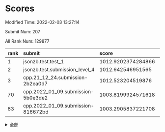# Scores

Modified Time: 2022-02-03 13:27:14

Submit Num: 207

All Rank Num: 129877

| rank |               submit               |       score        |       sigma        | pk_num |
| :--- | :--------------------------------- | :----------------- | :----------------- | :----- |
| 1    | jsonzb.test.test_1                 | 1012.9202374284866 | 0.8212413844390762 | 2508   |
| 2    | jsonzb.test.submission_level_4     | 1012.642546951565  | 0.8225030237190702 | 2504   |
| 3    | cpp.21_12_24.submission-2b2ea0d7   | 1012.523204519876  | 0.7956834374470718 | 2512   |
| 70   | cpp.2022_01_09.submission-5b0e3de2 | 1003.8199924571618 | 0.7204273630659754 | 2506   |
| 83   | cpp.2022_01_09.submission-816672bd | 1003.2905837221708 | 0.7133065464794195 | 2514   |


<details>
<summary>全部</summary>

| rank |                 submit                 |       score        |       sigma        | pk_num |
| :--- | :------------------------------------- | :----------------- | :----------------- | :----- |
| 1    | jsonzb.test.test_1                     | 1012.9202374284866 | 0.8212413844390762 | 2508   |
| 2    | jsonzb.test.submission_level_4         | 1012.642546951565  | 0.8225030237190702 | 2504   |
| 3    | cpp.21_12_24.submission-2b2ea0d7       | 1012.523204519876  | 0.7956834374470718 | 2512   |
| 4    | gobigger.level_3.submission_level_3_13 | 1011.9638626706959 | 0.7740348492000807 | 2511   |
| 5    | gobigger.level_3.submission_level_3_9  | 1011.3696639156832 | 0.7654606785185379 | 2511   |
| 6    | gobigger.level_3.submission_level_3_30 | 1011.3087647890825 | 0.7756756810106294 | 2511   |
| 7    | gobigger.level_3.submission_level_3_33 | 1011.3031167810333 | 0.8019998238813024 | 2512   |
| 8    | gobigger.level_3.submission_level_3_19 | 1011.0133005472875 | 0.7666210436032569 | 2508   |
| 9    | gobigger.level_3.submission_level_3_18 | 1010.9456762193511 | 0.7489454517368918 | 2511   |
| 10   | gobigger.level_3.submission_level_3_16 | 1010.9003919050549 | 0.7601500425463382 | 2503   |
| 11   | gobigger.level_3.submission_level_3_1  | 1010.7461474576495 | 0.7698706695262321 | 2504   |
| 12   | gobigger.level_3.submission_level_3_35 | 1010.7292057549871 | 0.7711061189459916 | 2513   |
| 13   | gobigger.level_3.submission_level_3_3  | 1010.728154562321  | 0.7692019669839152 | 2509   |
| 14   | gobigger.level_3.submission_level_3_25 | 1010.6664907242429 | 0.7601078582736716 | 2509   |
| 15   | gobigger.level_3.submission_level_3_21 | 1010.643483306348  | 0.773342261740551  | 2511   |
| 16   | gobigger.level_3.submission_level_3_34 | 1010.6020451137326 | 0.7743828621162686 | 2513   |
| 17   | gobigger.level_3.submission_level_3_32 | 1010.5387892567284 | 0.7638426990395937 | 2511   |
| 18   | gobigger.level_3.submission_level_3_14 | 1010.5182626929302 | 0.7570699872079386 | 2515   |
| 19   | gobigger.level_3.submission_level_3_17 | 1010.4622232804568 | 0.7786860223551049 | 2507   |
| 20   | gobigger.level_3.submission_level_3_36 | 1010.4190121739897 | 0.7614615961473344 | 2509   |
| 21   | gobigger.level_3.submission_level_3_37 | 1010.363120909217  | 0.7584347844304951 | 2507   |
| 22   | gobigger.level_3.submission_level_3_11 | 1010.3093199695239 | 0.7681549605787141 | 2512   |
| 23   | gobigger.level_3.submission_level_3_31 | 1010.3060077175836 | 0.7765595716416939 | 2513   |
| 24   | gobigger.level_3.submission_level_3_20 | 1010.3007514627878 | 0.765055919654746  | 2516   |
| 25   | gobigger.level_3.submission_level_3_38 | 1010.1533001262851 | 0.7648994111565469 | 2505   |
| 26   | gobigger.level_3.submission_level_3_29 | 1010.1352100655392 | 0.7624782302116878 | 2504   |
| 27   | gobigger.level_3.submission_level_3_26 | 1009.9838313101459 | 0.7565194353304411 | 2507   |
| 28   | gobigger.level_3.submission_level_3_41 | 1009.9471151700051 | 0.7602261557072078 | 2507   |
| 29   | gobigger.level_3.submission_level_3_6  | 1009.896997484961  | 0.761640690748111  | 2510   |
| 30   | gobigger.level_3.submission_level_3_44 | 1009.8884823321189 | 0.7609261657959135 | 2510   |
| 31   | gobigger.level_3.submission_level_3_47 | 1009.7854202808106 | 0.7553282661138181 | 2511   |
| 32   | gobigger.level_3.submission_level_3_10 | 1009.6855285284121 | 0.7802957199241136 | 2513   |
| 33   | gobigger.level_3.submission_level_3_0  | 1009.6787173350278 | 0.7633429957511975 | 2508   |
| 34   | gobigger.level_3.submission_level_3_49 | 1009.6753212392446 | 0.7542607347668127 | 2508   |
| 35   | gobigger.level_3.submission_level_3_28 | 1009.6369945961326 | 0.7837899809749544 | 2510   |
| 36   | gobigger.level_3.submission_level_3_12 | 1009.6210917583933 | 0.765550060001651  | 2511   |
| 37   | gobigger.level_3.submission_level_3_40 | 1009.5877021094029 | 0.7533085814417014 | 2509   |
| 38   | gobigger.level_3.submission_level_3_7  | 1009.5601263441471 | 0.7727126392089201 | 2512   |
| 39   | gobigger.level_3.submission_level_3_46 | 1009.5369278644692 | 0.7547470636933328 | 2511   |
| 40   | gobigger.level_3.submission_level_3_22 | 1009.478671898512  | 0.7603594455226239 | 2508   |
| 41   | gobigger.level_3.submission_level_3_23 | 1009.4194127078921 | 0.7464004689062895 | 2509   |
| 42   | gobigger.level_3.submission_level_3_4  | 1009.3298324701084 | 0.7489718322936351 | 2512   |
| 43   | gobigger.level_3.submission_level_3_27 | 1009.2818785680557 | 0.7564476743818949 | 2512   |
| 44   | gobigger.level_3.submission_level_3_24 | 1009.201920918488  | 0.7745414436800451 | 2503   |
| 45   | gobigger.level_3.submission_level_3_39 | 1009.178344375527  | 0.7561233802882793 | 2508   |
| 46   | gobigger.level_3.submission_level_3_48 | 1009.1724132741201 | 0.7367280882001077 | 2505   |
| 47   | gobigger.level_3.submission_level_3_5  | 1009.1295563093972 | 0.7791750567204293 | 2511   |
| 48   | gobigger.level_3.submission_level_3_45 | 1008.8996260825115 | 0.7349455834299294 | 2510   |
| 49   | gobigger.level_3.submission_level_3_2  | 1008.8994819274394 | 0.7418516521523779 | 2511   |
| 50   | gobigger.level_3.submission_level_3_8  | 1008.8661983565773 | 0.735571350143769  | 2511   |
| 51   | gobigger.level_3.submission_level_3_43 | 1008.7424212386964 | 0.7427114087142112 | 2513   |
| 52   | gobigger.level_3.submission_level_3_42 | 1008.3973283971457 | 0.7397343479293021 | 2513   |
| 53   | gobigger.level_3.submission_level_3_15 | 1008.1603558970183 | 0.7281719001469403 | 2507   |
| 54   | gobigger.level_1.submission_level_1_5  | 1004.9591125235632 | 0.7349991857809344 | 2513   |
| 55   | gobigger.level_1.submission_level_1_7  | 1004.9089467863851 | 0.7256646236346844 | 2507   |
| 56   | gobigger.level_1.submission_level_1_21 | 1004.7126407483651 | 0.7082241535309131 | 2509   |
| 57   | gobigger.level_1.submission_level_1_32 | 1004.492683405106  | 0.7210534175927378 | 2510   |
| 58   | gobigger.level_1.submission_level_1_31 | 1004.3334713839733 | 0.7138635097390951 | 2510   |
| 59   | gobigger.level_1.submission_level_1_49 | 1004.3040427729374 | 0.7202281143150687 | 2510   |
| 60   | gobigger.level_1.submission_level_1_15 | 1004.2441849730932 | 0.7126499933301734 | 2511   |
| 61   | gobigger.level_1.submission_level_1_48 | 1004.1803271403705 | 0.7277750275300494 | 2509   |
| 62   | gobigger.level_1.submission_level_1_9  | 1004.0610188149722 | 0.7270822080871637 | 2509   |
| 63   | gobigger.level_1.submission_level_1_18 | 1004.0254782588639 | 0.7253729850929423 | 2512   |
| 64   | gobigger.level_1.submission_level_1_37 | 1003.9974780950532 | 0.7152121615063826 | 2508   |
| 65   | gobigger.level_1.submission_level_1_24 | 1003.9556951598004 | 0.7148251629685477 | 2513   |
| 66   | gobigger.level_1.submission_level_1_39 | 1003.936789331773  | 0.7232956649315183 | 2509   |
| 67   | gobigger.level_1.submission_level_1_42 | 1003.8665193507098 | 0.7218927967255175 | 2506   |
| 68   | gobigger.level_1.submission_level_1_1  | 1003.8362981789664 | 0.7252377673650261 | 2508   |
| 69   | gobigger.level_1.submission_level_1_45 | 1003.8254376658651 | 0.7251258625627448 | 2505   |
| 70   | cpp.2022_01_09.submission-5b0e3de2     | 1003.8199924571618 | 0.7204273630659754 | 2506   |
| 71   | gobigger.level_1.submission_level_1_26 | 1003.7659669991257 | 0.7093648482065167 | 2508   |
| 72   | gobigger.level_1.submission_level_1_16 | 1003.691526059183  | 0.7211153645549436 | 2509   |
| 73   | gobigger.level_1.submission_level_1_23 | 1003.6669900885504 | 0.7119280933356114 | 2505   |
| 74   | gobigger.level_1.submission_level_1_4  | 1003.6494406285913 | 0.727235144862038  | 2510   |
| 75   | gobigger.level_1.submission_level_1_43 | 1003.6152910137753 | 0.7204411573914883 | 2516   |
| 76   | gobigger.level_1.submission_level_1_13 | 1003.5982371957797 | 0.7215407340609055 | 2505   |
| 77   | gobigger.level_1.submission_level_1_47 | 1003.5201837942489 | 0.7113723606888399 | 2513   |
| 78   | gobigger.level_1.submission_level_1_10 | 1003.508749971357  | 0.7295903151589347 | 2511   |
| 79   | gobigger.level_1.submission_level_1_19 | 1003.4280417392225 | 0.7120490608963591 | 2514   |
| 80   | gobigger.level_1.submission_level_1_22 | 1003.3815078521746 | 0.7236097215491398 | 2512   |
| 81   | gobigger.level_1.submission_level_1_36 | 1003.3344730458291 | 0.711705438059672  | 2508   |
| 82   | gobigger.level_1.submission_level_1_0  | 1003.3034269447838 | 0.714229891944165  | 2508   |
| 83   | cpp.2022_01_09.submission-816672bd     | 1003.2905837221708 | 0.7133065464794195 | 2514   |
| 84   | gobigger.level_1.submission_level_1_40 | 1003.2652482963192 | 0.7146690385284962 | 2506   |
| 85   | gobigger.level_1.submission_level_1_41 | 1003.2611915200106 | 0.7141093953376964 | 2505   |
| 86   | gobigger.level_1.submission_level_1_29 | 1003.1849644453066 | 0.7170571196659103 | 2511   |
| 87   | gobigger.level_1.submission_level_1_6  | 1003.1496412050271 | 0.7206483580900562 | 2508   |
| 88   | gobigger.level_1.submission_level_1_3  | 1003.1288671890723 | 0.7123369767438281 | 2505   |
| 89   | gobigger.level_1.submission_level_1_34 | 1003.0948716090509 | 0.7180906988392789 | 2513   |
| 90   | gobigger.level_1.submission_level_1_8  | 1003.0598219384101 | 0.7110219274430184 | 2513   |
| 91   | gobigger.level_1.submission_level_1_28 | 1002.9426806719159 | 0.7087664088089289 | 2508   |
| 92   | gobigger.level_1.submission_level_1_20 | 1002.9263362462506 | 0.7303454563771051 | 2510   |
| 93   | gobigger.level_1.submission_level_1_35 | 1002.8885530696815 | 0.7233038586483952 | 2508   |
| 94   | gobigger.level_1.submission_level_1_38 | 1002.8156301440628 | 0.7138008986550552 | 2508   |
| 95   | gobigger.level_1.submission_level_1_17 | 1002.6928087692163 | 0.722018603568528  | 2511   |
| 96   | gobigger.level_1.submission_level_1_14 | 1002.6474675971733 | 0.7154420929819746 | 2507   |
| 97   | gobigger.level_1.submission_level_1_30 | 1002.647250802278  | 0.7244849797434526 | 2516   |
| 98   | gobigger.level_1.submission_level_1_44 | 1002.5033218012121 | 0.7124354902647111 | 2506   |
| 99   | gobigger.level_1.submission_level_1_11 | 1002.4660827682076 | 0.7020357510320399 | 2513   |
| 100  | gobigger.level_1.submission_level_1_33 | 1002.4420553022592 | 0.7167235344546249 | 2510   |
| 101  | gobigger.level_1.submission_level_1_46 | 1002.4113453824904 | 0.7132565507580643 | 2511   |
| 102  | gobigger.level_1.submission_level_1_2  | 1002.3616593074128 | 0.7225226609711107 | 2512   |
| 103  | gobigger.level_1.submission_level_1_12 | 1002.285583359893  | 0.7141799189884919 | 2503   |
| 104  | gobigger.level_1.submission_level_1_27 | 1002.2672491162924 | 0.710383200454796  | 2507   |
| 105  | gobigger.level_1.submission_level_1_25 | 1002.0068461432155 | 0.7042880074511114 | 2509   |
| 106  | gobigger.random.submission_random_5    | 997.1105754290757  | 0.7181886265931405 | 2515   |
| 107  | gobigger.random.submission_random_12   | 996.7749196536602  | 0.7046602032763016 | 2513   |
| 108  | gobigger.random.submission_random_18   | 996.7379175291859  | 0.7039694113927127 | 2506   |
| 109  | gobigger.random.submission_random_30   | 996.6727496242727  | 0.7054341875894534 | 2510   |
| 110  | gobigger.random.submission_random_25   | 996.5913433175848  | 0.7031914258167045 | 2513   |
| 111  | gobigger.random.submission_random_1    | 996.5575050128144  | 0.7138792180801437 | 2512   |
| 112  | gobigger.random.submission_random_35   | 996.5168420361573  | 0.7124438391671234 | 2506   |
| 113  | gobigger.random.submission_random_8    | 996.4856273323388  | 0.7053597783523357 | 2506   |
| 114  | gobigger.random.submission_random_14   | 996.4408093378586  | 0.7166452054988823 | 2508   |
| 115  | gobigger.random.submission_random_33   | 996.3318906218927  | 0.7087602342261977 | 2509   |
| 116  | gobigger.random.submission_random_38   | 996.3117168255454  | 0.7146334202569276 | 2504   |
| 117  | gobigger.random.submission_random_6    | 996.2818467150836  | 0.7149329054078611 | 2512   |
| 118  | gobigger.random.submission_random_17   | 996.236448671409   | 0.6893325048527783 | 2510   |
| 119  | gobigger.random.submission_random_37   | 996.2141623104501  | 0.7039633694103572 | 2510   |
| 120  | gobigger.random.submission_random_27   | 996.1619633989986  | 0.7105600901646636 | 2508   |
| 121  | gobigger.random.submission_random_41   | 996.1614055788855  | 0.7286223043855046 | 2510   |
| 122  | gobigger.random.submission_random_32   | 996.0361001111529  | 0.7188664708749253 | 2516   |
| 123  | gobigger.random.submission_random_7    | 995.9639713969767  | 0.7045064740978828 | 2507   |
| 124  | gobigger.random.submission_random_2    | 995.9565659137645  | 0.7240687994632276 | 2508   |
| 125  | gobigger.random.submission_random_13   | 995.9012841760565  | 0.7041590040768961 | 2510   |
| 126  | gobigger.random.submission_random_36   | 995.8183391046672  | 0.7125029166928253 | 2508   |
| 127  | gobigger.random.submission_random_10   | 995.7990288865582  | 0.711657037035376  | 2513   |
| 128  | gobigger.random.submission_random_28   | 995.781380062872   | 0.715940627895283  | 2512   |
| 129  | gobigger.random.submission_random_24   | 995.7664059624674  | 0.7088879648116871 | 2510   |
| 130  | gobigger.random.submission_random_29   | 995.738779490606   | 0.7091143249628465 | 2515   |
| 131  | gobigger.random.submission_random_48   | 995.7295151752851  | 0.7029605128809998 | 2510   |
| 132  | gobigger.random.submission_random_21   | 995.7264239791726  | 0.7112449624249956 | 2507   |
| 133  | gobigger.random.submission_random_9    | 995.6747365350172  | 0.7148247466857113 | 2501   |
| 134  | gobigger.random.submission_random_19   | 995.6746902476001  | 0.7016533336590756 | 2509   |
| 135  | gobigger.random.submission_random_31   | 995.6360601317799  | 0.7166516358983415 | 2511   |
| 136  | gobigger.random.submission_random_46   | 995.601651751956   | 0.7297063829916675 | 2506   |
| 137  | gobigger.random.submission_random_47   | 995.5836815376118  | 0.7179202831408293 | 2509   |
| 138  | gobigger.random.submission_random_4    | 995.5570555185421  | 0.7121378000785149 | 2512   |
| 139  | gobigger.random.submission_random_34   | 995.4900878664668  | 0.7226587770769978 | 2512   |
| 140  | gobigger.random.submission_random_49   | 995.360267350309   | 0.7131289460855952 | 2511   |
| 141  | gobigger.random.submission_random_45   | 995.3302860178865  | 0.7028062842596339 | 2512   |
| 142  | gobigger.random.submission_random_15   | 995.3084524191819  | 0.7146679569310864 | 2507   |
| 143  | gobigger.random.submission_random_3    | 995.1868961926335  | 0.7139050983777652 | 2509   |
| 144  | gobigger.random.submission_random_22   | 995.1072402895516  | 0.7162761089183486 | 2510   |
| 145  | gobigger.random.submission_random_44   | 995.0934686803452  | 0.7137533782767344 | 2511   |
| 146  | gobigger.random.submission_random_39   | 995.0907092973728  | 0.6991637688435401 | 2509   |
| 147  | gobigger.random.submission_random_20   | 994.9483370078636  | 0.703532901293479  | 2508   |
| 148  | gobigger.random.submission_random_23   | 994.9308100023301  | 0.7190193468849017 | 2508   |
| 149  | gobigger.random.submission_random_40   | 994.8903623791554  | 0.7124187629915947 | 2512   |
| 150  | gobigger.random.submission_random_26   | 994.8880598211654  | 0.7156979250595742 | 2510   |
| 151  | gobigger.random.submission_random_11   | 994.8585493864163  | 0.7269924057934974 | 2513   |
| 152  | gobigger.random.submission_random_0    | 994.8557231210821  | 0.7201267349939557 | 2508   |
| 153  | gobigger.random.submission_random_16   | 994.7430046948023  | 0.7244798183427679 | 2510   |
| 154  | gobigger.random.submission_random_43   | 994.7147377635748  | 0.7198986054594724 | 2514   |
| 155  | gobigger.random.submission_random_42   | 994.5434404740131  | 0.7128213316318341 | 2515   |
| 156  | gobigger.level_2.submission_level_2_2  | 994.3264033065417  | 0.7320238716293249 | 2508   |
| 157  | gobigger.level_2.submission_level_2_31 | 993.5306822410017  | 0.7176786348194977 | 2508   |
| 158  | gobigger.level_2.submission_level_2_1  | 993.5142835746141  | 0.713620278275461  | 2512   |
| 159  | gobigger.level_2.submission_level_2_25 | 993.2669991653477  | 0.7199716146418634 | 2514   |
| 160  | gobigger.level_2.submission_level_2_20 | 993.1932264225045  | 0.7222285648059956 | 2511   |
| 161  | gobigger.level_2.submission_level_2_36 | 993.1400339733523  | 0.7628301908163418 | 2508   |
| 162  | gobigger.level_2.submission_level_2_29 | 993.0383847738223  | 0.7339195920766381 | 2510   |
| 163  | gobigger.level_2.submission_level_2_18 | 992.9933113506411  | 0.722921794713914  | 2504   |
| 164  | gobigger.level_2.submission_level_2_0  | 992.9806165709193  | 0.7559248243790051 | 2507   |
| 165  | gobigger.level_2.submission_level_2_11 | 992.8534353843938  | 0.7440135134522651 | 2509   |
| 166  | gobigger.level_2.submission_level_2_30 | 992.8373484764646  | 0.7364645940513612 | 2513   |
| 167  | gobigger.level_2.submission_level_2_34 | 992.8197008232139  | 0.7278867594645556 | 2507   |
| 168  | gobigger.level_2.submission_level_2_9  | 992.8161973656108  | 0.7404978312169347 | 2510   |
| 169  | gobigger.level_2.submission_level_2_37 | 992.7839432388387  | 0.7467446999041799 | 2507   |
| 170  | gobigger.level_2.submission_level_2_17 | 992.6588271121419  | 0.7342714393722997 | 2507   |
| 171  | gobigger.level_2.submission_level_2_8  | 992.6371308687912  | 0.7236064003496191 | 2512   |
| 172  | gobigger.level_2.submission_level_2_5  | 992.5495959196139  | 0.7299320881407051 | 2507   |
| 173  | gobigger.level_2.submission_level_2_48 | 992.4048551344304  | 0.7552259705550983 | 2512   |
| 174  | gobigger.level_2.submission_level_2_22 | 992.2884499917093  | 0.7615794293498047 | 2511   |
| 175  | gobigger.level_2.submission_level_2_3  | 992.2727933501478  | 0.7468088535449452 | 2510   |
| 176  | gobigger.level_2.submission_level_2_24 | 992.264176647103   | 0.7508129922897229 | 2511   |
| 177  | gobigger.level_2.submission_level_2_41 | 992.2230187072505  | 0.7407967097364366 | 2509   |
| 178  | gobigger.level_2.submission_level_2_46 | 992.0918025936378  | 0.7484949961925801 | 2517   |
| 179  | gobigger.level_2.submission_level_2_35 | 992.0124930695822  | 0.7546938987294948 | 2509   |
| 180  | gobigger.level_2.submission_level_2_40 | 991.9892852568333  | 0.7371909344874482 | 2511   |
| 181  | gobigger.level_2.submission_level_2_27 | 991.9302344516524  | 0.747892648936367  | 2515   |
| 182  | gobigger.level_2.submission_level_2_14 | 991.8902832092192  | 0.7495228024774703 | 2507   |
| 183  | gobigger.level_2.submission_level_2_39 | 991.8124365473737  | 0.7512511885161117 | 2506   |
| 184  | gobigger.level_2.submission_level_2_13 | 991.7967406718436  | 0.7453329997038719 | 2517   |
| 185  | gobigger.level_2.submission_level_2_42 | 991.7795201346652  | 0.7393543374398203 | 2510   |
| 186  | gobigger.level_2.submission_level_2_44 | 991.7754902632045  | 0.7523813374352529 | 2512   |
| 187  | gobigger.level_2.submission_level_2_19 | 991.7574295913804  | 0.7373660019299993 | 2508   |
| 188  | gobigger.level_2.submission_level_2_12 | 991.6603085257285  | 0.7503771109429752 | 2508   |
| 189  | gobigger.level_2.submission_level_2_43 | 991.6324487928413  | 0.7421098016867937 | 2509   |
| 190  | gobigger.level_2.submission_level_2_45 | 991.6249334096735  | 0.7478071049542397 | 2518   |
| 191  | gobigger.level_2.submission_level_2_33 | 991.5412741471914  | 0.7311552684208185 | 2507   |
| 192  | gobigger.level_2.submission_level_2_15 | 991.5369593281574  | 0.759628432956132  | 2505   |
| 193  | gobigger.level_2.submission_level_2_16 | 991.4869732335249  | 0.7491721363005015 | 2513   |
| 194  | gobigger.level_2.submission_level_2_47 | 991.4598006203106  | 0.7492417045546941 | 2512   |
| 195  | gobigger.level_2.submission_level_2_10 | 991.413501068496   | 0.7583406723524778 | 2506   |
| 196  | gobigger.level_2.submission_level_2_7  | 991.3993560007164  | 0.7679544186453346 | 2511   |
| 197  | gobigger.level_2.submission_level_2_6  | 991.3274492403003  | 0.7344214823081469 | 2511   |
| 198  | gobigger.level_2.submission_level_2_23 | 991.2704189912852  | 0.7537317483704318 | 2509   |
| 199  | gobigger.level_2.submission_level_2_21 | 991.2160554233443  | 0.7504678474167403 | 2514   |
| 200  | gobigger.level_2.submission_level_2_49 | 991.1561526971878  | 0.7797496114841994 | 2511   |
| 201  | gobigger.level_2.submission_level_2_26 | 991.0785655537479  | 0.7558687280539427 | 2516   |
| 202  | gobigger.level_2.submission_level_2_32 | 990.8803531010035  | 0.7512883035171047 | 2509   |
| 203  | gobigger.level_2.submission_level_2_28 | 990.7805004262224  | 0.7693369661534172 | 2506   |
| 204  | gobigger.level_2.submission_level_2_38 | 990.6100140798652  | 0.7597140622639578 | 2509   |
| 205  | gobigger.level_2.submission_level_2_4  | 990.283394859428   | 0.7479737038387718 | 2507   |
| 206  | gobigger.none.submission_none_1        | 975.5720572380668  | 1.521066385776039  | 2510   |
| 207  | gobigger.none.submission_none_0        | 975.4435529028905  | 1.5051444242691532 | 2509   |

</details>